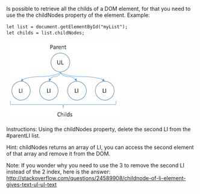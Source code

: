 Is possible to retrieve all the childs of a DOM element, for that you need to use the the childNodes property of the element. Example:

    let list = document.getElementById("myList");
    let childs = list.childNodes;   


![](img/LEyjPMW.png "") 

Instructions:
Using the childNodes property, delete the second LI from the #parentLI list.

Hint:
childNodes returns an array of LI, you can access the second element of that array and remove it from the DOM.

Note: If you wonder why you need to use the 3 to remove the second LI instead of the 2 index, here is the answer: http://stackoverflow.com/questions/24589908/childnode-of-li-element-gives-text-ul-ul-text